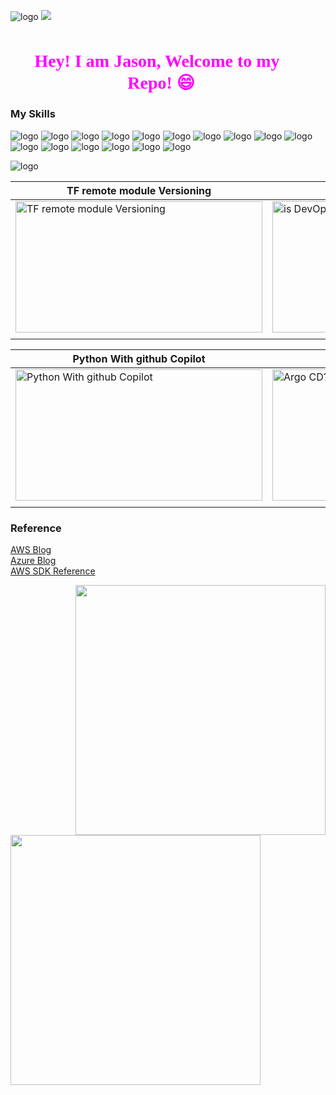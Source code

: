 ![logo](https://github-image-file.s3.ap-northeast-2.amazonaws.com/github-image/chuang.webp) 
![](https://komarev.com/ghpvc/?username=Jason-cloud-1&color=green)   
<h2 align="center" style="font-family: 'Pacifico', cursive; font-size: 28px; color: #FF00FF;">Hey! I am Jason, Welcome to my <span style="font-size: 36px;">🌟</span> Repo! 😄🎉</h2>      

### My Skills  
![logo](https://img.shields.io/badge/AWS-232F3E.svg?&style=for-the-badge&logo=amazonaws&logoColor=white)
![logo](https://img.shields.io/badge/Azure-0078D4.svg?&style=for-the-badge&logo=microsoftazure&logoColor=white) 
![logo](https://img.shields.io/badge/Python-3776AB.svg?&style=for-the-badge&logo=Python&logoColor=white) 
![logo](https://img.shields.io/badge/PowerShell-5391FE.svg?&style=for-the-badge&logo=powershell&logoColor=white) 
![logo](https://img.shields.io/badge/Shell-FCC624.svg?&style=for-the-badge&logo=linux&logoColor=white) 
![logo](https://img.shields.io/badge/Ansible-EE0000.svg?&style=for-the-badge&logo=ansible&logoColor=white)
![logo](https://img.shields.io/badge/Kubernetes-326CE5.svg?&style=for-the-badge&logo=kubernetes&logoColor=white)
![logo](https://img.shields.io/badge/EKS-FF9900.svg?&style=for-the-badge&logo=amazoneks&logoColor=white)
![logo](https://img.shields.io/badge/Docker-2496ED.svg?&style=for-the-badge&logo=docker&logoColor=white) 
![logo](https://img.shields.io/badge/GitHubAction-2088FF.svg?&style=for-the-badge&logo=githubactions&logoColor=white)
![logo](https://img.shields.io/badge/Jenkins-D24939.svg?&style=for-the-badge&logo=jenkins&logoColor=white) 
![logo](https://img.shields.io/badge/Terraform-7B42BC.svg?&style=for-the-badge&logo=terraform&logoColor=white)
![logo](https://img.shields.io/badge/pulumi-8A3391.svg?&style=for-the-badge&logo=pulumi&logoColor=white)
![logo](https://img.shields.io/badge/helm-0F1689.svg?&style=for-the-badge&logo=helm&logoColor=white)
![logo](https://img.shields.io/badge/Mysql-4479A1.svg?&style=for-the-badge&logo=mysql&logoColor=white)
![logo](https://img.shields.io/badge/Mysql-4169E1.svg?&style=for-the-badge&logo=postgresql&logoColor=white)  


![logo](https://img.shields.io/badge/Video-8A2BE2)
 
| TF remote module Versioning | is DevOps right for you? |
|-----------------------------|-------------------------|
| <a href="https://github-image-file.s3.ap-northeast-2.amazonaws.com/github-video/47+Learn+Terraform+-+Module+Versioning+with+GitHub.mp4"><img src="https://github-image-file.s3.ap-northeast-2.amazonaws.com/github-video/Terraform+module+versioning-test-video.png" alt="TF remote module Versioning" width="395" height="210"></a> | <a href="https://github-image-file.s3.ap-northeast-2.amazonaws.com/github-video/Is+DevOps+right+for+you+13+points+to+consider.mp4"><img src="https://github-image-file.s3.ap-northeast-2.amazonaws.com/github-video/devops.png" alt="is DevOps right for you?" width="395" height="210"></a> |
|                             |                         |




| Python With github Copilot | What is Argo CD |
|-----------------------------|-------------------------|
| <a href="https://github-image-file.s3.ap-northeast-2.amazonaws.com/github-video/Effortless+Python+with+GitHub+Copilot.mp4"><img src="https://github-image-file.s3.ap-northeast-2.amazonaws.com/github-video/python_copilot.png" alt="Python With github Copilot" width="395" height="210"></a> | <a href="https://github-image-file.s3.ap-northeast-2.amazonaws.com/github-video/What+is+ArgoCD.mp4"><img src="https://github-image-file.s3.ap-northeast-2.amazonaws.com/github-video/ArogCD.png" alt="Argo CD?" width="395" height="210"></a> |
|                             |                         |


 

### Reference  

[AWS Blog](https://aws.amazon.com/blogs/?awsf.blog-master-category=*all&awsf.blog-master-learning-levels=*all&awsf.blog-master-industry=*all&awsf.blog-master-analytics-products=*all&awsf.blog-master-artificial-intelligence=*all&awsf.blog-master-aws-cloud-financial-management=*all&awsf.blog-master-blockchain=*all&awsf.blog-master-business-applications=*all&awsf.blog-master-compute=*all&awsf.blog-master-customer-enablement=*all&awsf.blog-master-customer-engagement=*all&awsf.blog-master-database=*all&awsf.blog-master-developer-tools=*all&awsf.blog-master-devops=*all&awsf.blog-master-end-user-computing=*all&awsf.blog-master-mobile=*all&awsf.blog-master-iot=*all&awsf.blog-master-management-governance=*all&awsf.blog-master-media-services=*all&awsf.blog-master-migration-transfer=*all&awsf.blog-master-migration-solutions=*all&awsf.blog-master-networking-content-delivery=*all&awsf.blog-master-programming-language=*all&awsf.blog-master-sector=*all&awsf.blog-master-security=*all&awsf.blog-master-storage=*all)  
[Azure Blog](https://azure.microsoft.com/en-us/blog/)  
[AWS SDK Reference](https://boto3.amazonaws.com/v1/documentation/api/latest/index.html)  

<img align="right" width="400"  src="https://github-readme-stats.vercel.app/api?username=Jason-cloud-1&theme=dark&show_icons=true">             
<img align="left" width="400" src="https://github-readme-stats.vercel.app/api/top-langs/?username=Jason-cloud-1&layout=compact&theme=tokyonight">   









